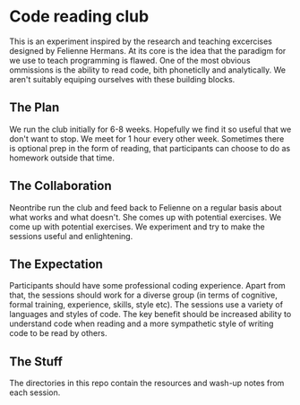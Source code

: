 # Code reading club

This is an experiment inspired by the research and teaching excercises designed by Felienne Hermans. At its core is the idea that the paradigm for we use to teach programming is flawed. One of the most obvious ommissions is the ability to read code, bith phoneticlly and analytically. We aren't suitably equiping ourselves with these building blocks.

## The Plan
We run the club initially for 6-8 weeks. Hopefully we find it so useful that we don't want to stop. We meet for 1 hour every other week. Sometimes there is optional prep in the form of reading, that participants can choose to do as homework outside that time.

## The Collaboration
Neontribe run the club and feed back to Felienne on a regular basis about what works and what doesn't. She comes up with potential exercises. We come up with potential exercises. We experiment and try to make the sessions useful and enlightening.

## The Expectation
Participants should have some professional coding experience. Apart from that, the sessions should work for a diverse group (in terms of cognitive, formal training, experience, skills, style etc). The sessions use a variety of languages and styles of code. The key benefit should be increased ability to understand code when reading and a more sympathetic style of writing code to be read by others.

## The Stuff
The directories in this repo contain the resources and wash-up notes from each session.



